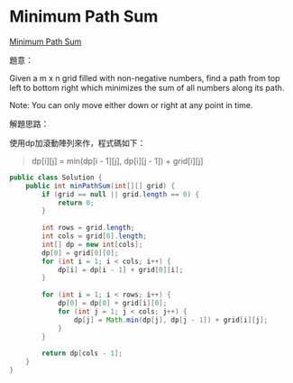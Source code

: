 # Minimum Path Sum

[Minimum Path Sum](https://leetcode.com/problems/minimum-path-sum/)

題意：

Given a m x n grid filled with non-negative numbers, find a path from top left to bottom right which minimizes the sum of all numbers along its path.

Note: You can only move either down or right at any point in time.

解題思路：

使用dp加滾動陣列來作，程式碼如下：

>dp[i][j] = min(dp[i - 1][j], dp[i][j - 1]) + grid[i][j]

```java
public class Solution {
    public int minPathSum(int[][] grid) {
        if (grid == null || grid.length == 0) {
            return 0;
        }
        
        int rows = grid.length;
        int cols = grid[0].length;
        int[] dp = new int[cols];
        dp[0] = grid[0][0];
        for (int i = 1; i < cols; i++) {
            dp[i] = dp[i - 1] + grid[0][i];
        }
        
        for (int i = 1; i < rows; i++) {
            dp[0] = dp[0] + grid[i][0];
            for (int j = 1; j < cols; j++) {
                dp[j] = Math.min(dp[j], dp[j - 1]) + grid[i][j];
            }
        }
        
        return dp[cols - 1];
    }
}
```
